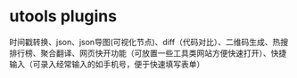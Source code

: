 # utools plugins

时间戳转换、json、json导图(可视化节点)、diff（代码对比）、二维码生成、热搜排行榜、聚合翻译、网页快开功能（可放置一些工具类网站方便快速打开）、快捷输入（可录入经常输入的如手机号，便于快速填写表单）
